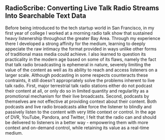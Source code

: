 ## RadioScribe: Converting Live Talk Radio Streams Into Searchable Text Data

Before being introduced to the tech startup world in San Francisco, in my first year of college I worked at a morning radio talk show that sustained heavy listenership throughout the greater Bay Area.  Through my experience there I developed a strong affinity for the medium, learning to deeply appeciate the raw intimacy the format provided in ways unlike other forms of traditional mass media could achieve. I also learned to question its practicality in the modern age based on some of its flaws, namely the fact that talk radio broadcasting is ephemeral in nature, severely limiting the value of the content as well as its ability to reach and access listeners on a larger scale. Although podcasting in some respects counteracts these contraints, it still doesn't appropriately solve the problems inherent to live talk radio.  First, major terrestrial talk radio stations either do not podcast their content at all, or only do so in limited quantity and regularlity as a promotional mechanism for their live broadcasts.  Second, podcasts by themselves are not effective at providing context about their content. Both podcasts and live radio broadcasts alike force the listener to blindly and passively listen to the content with very little context or control. In the age of DVR, YouTube, Pandora, and Twitter, I felt that the radio can and should be delivered to listeners in a better way - empowering them with more context and on-demand control, while retaining its value as a real-time medium. 
